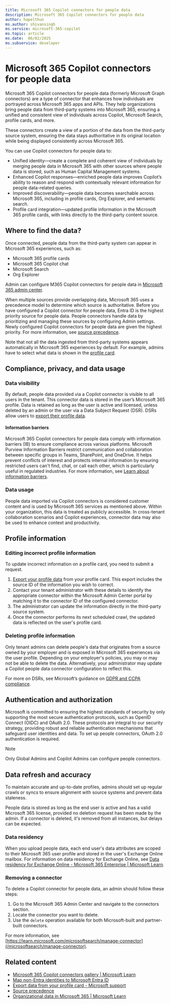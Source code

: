 ```yaml
---
title: Microsoft 365 Copilot connectors for people data
description: Microsoft 365 Copilot connectors for people data
author: hapelthun
ms.author: shivansingh 
ms.service: microsoft-365-copilot
ms.topic: article
ms.date:  06/02/2025
ms.subservice: developer
---
```


# Microsoft 365 Copilot connectors for people data

Microsoft 365 Copilot connectors for people data (formerly Microsoft Graph connectors) are a type of connector that enhances how individuals are portrayed across Microsoft 365 apps and APIs. They help organizations bring people data from third-party systems into Microsoft 365, ensuring a unified and consistent view of individuals across Copilot, Microsoft Search, profile cards, and more.

These connectors create a view of a portion of the data from the third-party source system, ensuring the data stays authoritative in its original location while being displayed consistently across Microsoft 365.

You can use Copilot connectors for people data to:

* Unified identity—create a complete and coherent view of individuals by merging people data in Microsoft 365 with other sources where people data is stored, such as Human Capital Management systems.  
* Enhanced Copilot responses—enriched people data improves Copilot’s ability to reason and respond with contextually relevant information for people data-related queries.  
* Improved discoverability—people data becomes searchable across Microsoft 365, including in profile cards, Org Explorer, and semantic search.
* Profile card integration—updated profile information in the Microsoft 365 profile cards, with links directly to the third-party content source. 

## Where to find the data?

Once connected, people data from the third-party system can appear in Microsoft 365 experiences, such as:  

* Microsoft 365 profile cards
* Microsoft 365 Copilot chat
* Microsoft Search
* Org Explorer 

Admin can configure M365 Copilot connectors for people data in [Microsoft 365 admin center](https://admin.microsoft.com/adminportal/home?#/MicrosoftSearch/Connectors/add).  

When multiple sources provide overlapping data, Microsoft 365 uses a precedence model to determine which source is authoritative. Before you have configured a Copilot connector for people data, Entra ID is the highest priority source for people data. People connectors handle data by prioritizing and managing these sources by configuring Admin settings. Newly configured Copilot connectors for people data are given the highest priority. For more information, see [source precedence](profilepriority-configure-profilepropertysetting.md).

Note that not all the data ingested from third-party systems appears automatically in Microsoft 365 experiences by default. For example, admins have to select what data is shown in the [profile card](add-properties-profilecard.md).  

## Compliance, privacy, and data usage

### Data visibility

By default, people data provided via a Copilot connector is visible to all users in the tenant. This connector data is stored in the user’s Microsoft 365 profile. Data is retained as long as the user is active and licensed, unless deleted by an admin or the user via a Data Subject Request (DSR). DSRs allow users to [export their profile data](https://support.microsoft.com/office/export-data-from-your-profile-card-d809f83f-c077-4a95-9b6c-4f093305163d?preview=true).  

#### Information barriers 

Microsoft 365 Copilot connectors for people data comply with information barriers (IB) to ensure compliance across various platforms. Microsoft Purview Information Barriers restrict communication and collaboration between specific groups in Teams, SharePoint, and OneDrive. It helps prevent conflicts of interest and protects internal information by ensuring restricted users can't find, chat, or call each other, which is particularly useful in regulated industries. For more information, see [Learn about information barriers](/purview/information-barriers).

### Data usage 

People data imported via Copilot connectors is considered customer content and is used by Microsoft 365 services as mentioned above. Within your organization, this data is treated as publicly accessible. In cross-tenant collaboration scenarios and Copilot experiences, connector data may also be used to enhance context and productivity. 

## Profile information

### Editing incorrect profile information

To update incorrect information on a profile card, you need to submit a request.  

1. [Export your profile data](https://support.microsoft.com/office/export-data-from-your-profile-card-d809f83f-c077-4a95-9b6c-4f093305163d?preview=true) from your profile card. This export includes the source ID of the information you wish to correct.  
1. Contact your tenant administrator with these details to identify the appropriate connector within the Microsoft Admin Center portal by matching it to the connector ID of the configured connector.  
1. The administrator can update the information directly in the third-party source system. 
1. Once the connector performs its next scheduled crawl, the updated data is reflected on the user's profile card. 

### Deleting profile information

Only tenant admins can delete people's data that originates from a source owned by your employer and is exposed in Microsoft 365 experiences via the user profile. Depending on your employer's policies, you may or may not be able to delete the data. Alternatively, your administrator may update a Copilot people data connector configuration to reflect this. 

For more on DSRs, see Microsoft’s guidance on [GDPR and CCPA compliance](https://myaccount.microsoft.com/settingsandprivacy/privacy).  

## Authentication and authorization

Microsoft is committed to ensuring the highest standards of security by only supporting the most secure authentication protocols, such as OpenID Connect (OIDC) and OAuth 2.0. These protocols are integral to our security strategy, providing robust and reliable authentication mechanisms that safeguard user identities and data. To set up people connectors, OAuth 2.0 authentication is required. 

> [!Note]
> Only Global Admins and Copilot Admins can configure people connectors. 

## Data refresh and accuracy

To maintain accurate and up-to-date profiles, admins should set up regular crawls or syncs to ensure alignment with source systems and prevent data staleness. 

People data is stored as long as the end user is active and has a valid Microsoft 365 license, provided no deletion request has been made by the admin. If a connector is deleted, it's removed from all instances, but delays can be expected.

### Data residency

When you upload people data, each end user's data attributes are scoped to their Microsoft 365 user profile and stored in the user's Exchange Online mailbox. For information on data residency for Exchange Online, see [Data residency for Exchange Online - Microsoft 365 Enterprise | Microsoft Learn](/microsoft-365/enterprise/m365-dr-workload-exo?view=o365-worldwide&preserve-view=true).

### Removing a connector

To delete a Copilot connector for people data, an admin should follow these steps: 

1. Go to the Microsoft 365 Admin Center and navigate to the connectors section. 
1. Locate the connector you want to delete. 
1. Use the `delete` operation available for both Microsoft-built and partner-built connectors. 

For more information, see [https://learn.microsoft.com/microsoftsearch/manage-connector](/microsoftsearch/manage-connector).

## Related content

- [Microsoft 365 Copilot connectors gallery | Microsoft Learn](/microsoftsearch/connectors-gallery) 
- [Map non-Entra identities to Microsoft Entra ID](/microsoftsearch/map-non-aad) 
- [Export data from your profile card - Microsoft support](https://support.microsoft.com/office/export-data-from-your-profile-card-d809f83f-c077-4a95-9b6c-4f093305163d) 
- [Source precedence](profilepriority-configure-profilepropertysetting.md)  
- [Organizational data in Microsoft 365 | Microsoft Learn](/viva/organizational-data) 

